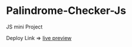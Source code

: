 # Palindrome-Checker-Js
JS mini Project

Deploy Link => [live preview](https://checkpalindromejs.netlify.app/)
